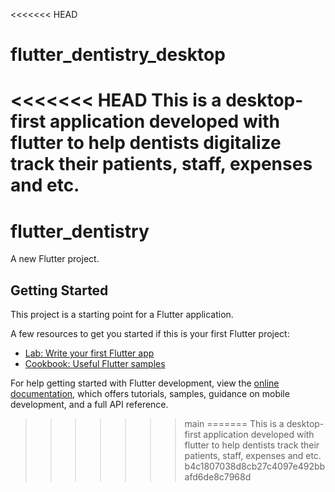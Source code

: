 <<<<<<< HEAD
# flutter_dentistry_desktop
<<<<<<< HEAD
This is a desktop-first application developed with flutter to help dentists digitalize track their patients, staff, expenses and etc.
=======
# flutter_dentistry

A new Flutter project.

## Getting Started

This project is a starting point for a Flutter application.

A few resources to get you started if this is your first Flutter project:

- [Lab: Write your first Flutter app](https://docs.flutter.dev/get-started/codelab)
- [Cookbook: Useful Flutter samples](https://docs.flutter.dev/cookbook)

For help getting started with Flutter development, view the
[online documentation](https://docs.flutter.dev/), which offers tutorials,
samples, guidance on mobile development, and a full API reference.
>>>>>>> main
=======
This is a desktop-first application developed with flutter to help dentists track their patients, staff, expenses and etc.
>>>>>>> b4c1807038d8cb27c4097e492bbafd6de8c7968d
